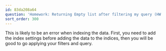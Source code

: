 ```yaml
---
id: 83da208a64
question: 'Homework: Returning Empty list after filtering my query (HW Q3)'
sort_order: 300
---
```


This is likely to be an error when indexing the data. First, you need to add the index settings before adding the data to the indices, then you will be good to go applying your filters and query.
